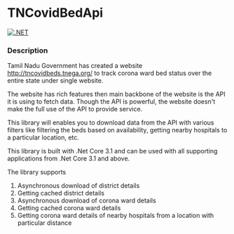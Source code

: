 # TNCovidBedApi

[![.NET](https://github.com/DevTamizhan/TNCovidBedApi/actions/workflows/dotnet.yml/badge.svg)](https://github.com/DevTamizhan/TNCovidBedApi/actions/workflows/dotnet.yml)

### Description 
Tamil Nadu Government has created a website http://tncovidbeds.tnega.org/ to track corona ward bed status over the entire state under single website.

The website has rich features then main backbone of the website is the API it is using to fetch data. Though the API is powerful, the website doesn't make the full use of the API to provide service.

This library will enables you to download data from the API with various filters like filtering the beds based on availability, getting nearby hospitals to a particular location, etc. 

This library is built with .Net Core 3.1 and can be used with all supporting applications from .Net Core 3.1 and above.

The library supports

1. Asynchronous download of district details
2. Getting cached district details
3. Asynchronous download of corona ward details
4. Getting cached corona ward details
5. Getting corona ward details of nearby hospitals from a location with particular distance

